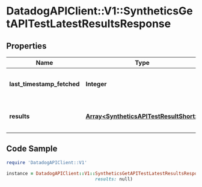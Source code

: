 # DatadogAPIClient::V1::SyntheticsGetAPITestLatestResultsResponse

## Properties

Name | Type | Description | Notes
------------ | ------------- | ------------- | -------------
**last_timestamp_fetched** | **Integer** | Timestamp of the latest API test run. | [optional] 
**results** | [**Array&lt;SyntheticsAPITestResultShort&gt;**](SyntheticsAPITestResultShort.md) | Result of the latest API test run. | [optional] 

## Code Sample

```ruby
require 'DatadogAPIClient::V1'

instance = DatadogAPIClient::V1::SyntheticsGetAPITestLatestResultsResponse.new(last_timestamp_fetched: null,
                                 results: null)
```


